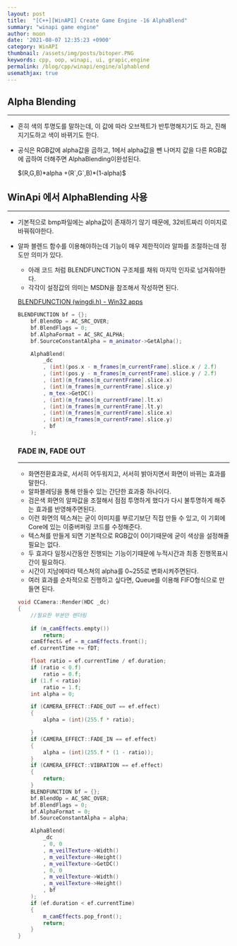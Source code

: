 ```yaml
---
layout: post
title:  "[C++][WinAPI] Create Game Engine -16 AlphaBlend"
summary: "winapi game engine"
author: moon
date: '2021-08-07 12:35:23 +0900'
category: WinAPI
thumbnail: /assets/img/posts/bitoper.PNG
keywords: cpp, oop, winapi, ui, grapic,engine
permalink: /blog/cpp/winapi/engine/alphablend
usemathjax: true
---
```

## Alpha Blending

---

- 흔히 색의 투명도를 말하는데, 이 값에 따라 오브젝트가 반투명해지기도 하고, 진해지기도하고 색이 바뀌기도 한다.
- 공식은 RGB값에 alpha값을 곱하고, 1에서 alpha값을 뺀 나머지 값을 다른 RGB값에 곱하여  더해주면 AlphaBlending이완성된다.

    $(R,G,B)*alpha +(R`,G`,B)*(1-alpha)$

## WinApi 에서 AlphaBlending 사용

---

- 기본적으로 bmp파일에는 alpha값이 존재하기 않기 때문에, 32비트짜리 이미지로 바꿔줘야한다.
- 알파 블렌드 함수를 이용해야하는데 기능이 매우 제한적이라 알파를 조절하는데 정도만 의미가 있다.
    - 아래 코드 처럼 BLENDFUNCTION 구조체를 채워 마지막 인자로 넘겨줘야한다.
    - 각각이 설정값의 의미는 MSDN을 참조해서 작성하면 된다.

    [BLENDFUNCTION (wingdi.h) - Win32 apps](https://docs.microsoft.com/en-us/windows/win32/api/wingdi/ns-wingdi-blendfunction)

    ```cpp
    BLENDFUNCTION bf = {};
    	bf.BlendOp = AC_SRC_OVER;
    	bf.BlendFlags = 0;
    	bf.AlphaFormat = AC_SRC_ALPHA;
    	bf.SourceConstantAlpha = m_animator->GetAlpha();

    	AlphaBlend(
    		_dc
    		, (int)(pos.x - m_frames[m_currentFrame].slice.x / 2.f)
     		, (int)(pos.y - m_frames[m_currentFrame].slice.y / 2.f)
     		, (int)(m_frames[m_currentFrame].slice.x)
     		, (int)(m_frames[m_currentFrame].slice.y)
     		, m_tex->GetDC()
     		, (int)(m_frames[m_currentFrame].lt.x)
     		, (int)(m_frames[m_currentFrame].lt.y)
     		, (int)(m_frames[m_currentFrame].slice.x)
     		, (int)(m_frames[m_currentFrame].slice.y)
    		, bf
    	);
    ```

    ### FADE IN, FADE OUT

    ---

    - 화면전환효과로, 서서히 어두워지고, 서서히 밝아지면서 화면이 바뀌는 효과를 말한다.
    - 알파블레딩을 통해 만들수 있는 간단한 효과중 하나이다.
    - 검은색 화면의 알파값을 조절해서 점점 투명하게 했다가 다시 불투명하게 해주는 효과를 반영해주면된다.
    - 이런 화면의 텍스쳐는 굳이 이미지를 부르기보단 직접 만들 수 있고, 이 기회에 Core에 있는 이중버퍼링 코드를 수정해준다.
    - 텍스쳐를 만들게 되면 기본적으로 RGB값이 0이기때문에 굳이 색상을 설정해줄 필요는 없다.
    - 두 효과다 일정시간동안 진행되는 기능이기때문에 누적시간과 최종 진행목표시간이 필요하다.
    - 시간이 지남에따라 텍스쳐의 alpha를 0~255로 변화시켜주면된다.
    - 여러 효과를 순차적으로 진행하고 싶다면, Queue를 이용해 FIFO형식으로 만들면 된다.

    ```cpp
    void CCamera::Render(HDC _dc)
    {
    	//필요한 부분만 렌더링
    	
    	if (m_camEffects.empty())
    		return;
    	camEffect& ef = m_camEffects.front();
    	ef.currentTime += fDT;

    	float ratio = ef.currentTime / ef.duration;
    	if (ratio < 0.f)
    		ratio = 0.f;
    	if (1.f < ratio)
    		ratio = 1.f;
    	int alpha = 0;

    	if (CAMERA_EFFECT::FADE_OUT == ef.effect)
    	{
    		alpha = (int)(255.f * ratio);

    	}
    	if (CAMERA_EFFECT::FADE_IN == ef.effect)
    	{
    		alpha = (int)(255.f * (1 - ratio));
    	}
    	if (CAMERA_EFFECT::VIBRATION == ef.effect)
    	{
    		return;
    	}
    	BLENDFUNCTION bf = {};
    	bf.BlendOp = AC_SRC_OVER;
    	bf.BlendFlags = 0;
    	bf.AlphaFormat = 0;
    	bf.SourceConstantAlpha = alpha;

    	AlphaBlend(
    		_dc
    		, 0, 0
    		, m_veilTexture->Width()
    		, m_veilTexture->Height()
    		, m_veilTexture->GetDC()
    		, 0, 0
    		, m_veilTexture->Width()
    		, m_veilTexture->Height()
    		, bf
    	);
    	if (ef.duration < ef.currentTime)
    	{
    		m_camEffects.pop_front();
    		return;
    	}
    }
    ```